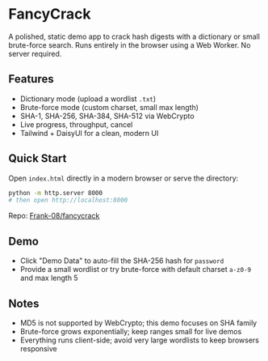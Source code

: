 # FancyCrack

A polished, static demo app to crack hash digests with a dictionary or small brute-force search. Runs entirely in the browser using a Web Worker. No server required.

## Features

- Dictionary mode (upload a wordlist `.txt`)
- Brute-force mode (custom charset, small max length)
- SHA-1, SHA-256, SHA-384, SHA-512 via WebCrypto
- Live progress, throughput, cancel
- Tailwind + DaisyUI for a clean, modern UI

## Quick Start

Open `index.html` directly in a modern browser or serve the directory:

```bash
python -m http.server 8000
# then open http://localhost:8000
```

Repo: [Frank-08/fancycrack](https://github.com/Frank-08/fancycrack)

## Demo

- Click "Demo Data" to auto-fill the SHA-256 hash for `password`
- Provide a small wordlist or try brute-force with default charset `a-z0-9` and max length 5

## Notes

- MD5 is not supported by WebCrypto; this demo focuses on SHA family
- Brute-force grows exponentially; keep ranges small for live demos
- Everything runs client-side; avoid very large wordlists to keep browsers responsive



